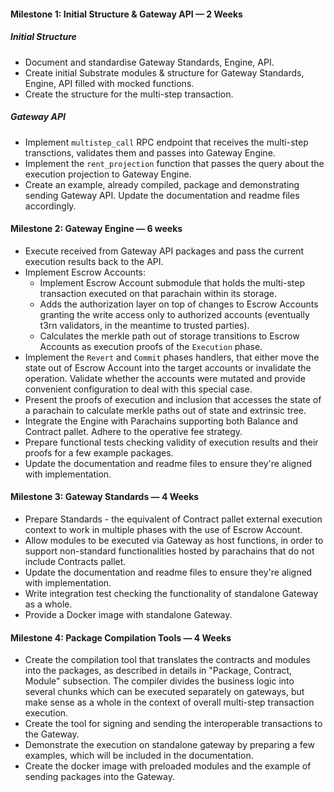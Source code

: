 #### Milestone 1: Initial Structure & Gateway API — 2 Weeks
##### Initial Structure
- Document and standardise Gateway Standards, Engine, API.
- Create initial Substrate modules & structure for Gateway Standards, Engine, API filled with mocked functions.
- Create the structure for the multi-step transaction. 
##### Gateway API
- Implement `multistep_call` RPC endpoint that receives the multi-step transctions, validates them and passes into Gateway Engine.
- Implement the `rent_projection` function that passes the query about the execution projection to Gateway Engine. 
- Create an example, already compiled, package and demonstrating sending Gateway API. Update the documentation and readme files accordingly.

#### Milestone 2: Gateway Engine — 6 weeks
- Execute received from Gateway API packages and pass the current execution results back to the API. 
- Implement Escrow Accounts:
    - Implement Escrow Account submodule that holds the multi-step transaction executed on that parachain within its storage.
    - Adds the authorization layer on top of changes to Escrow Accounts granting the write access only to authorized accounts (eventually t3rn validators, in the meantime to trusted parties).
    - Calculates the merkle path out of storage transitions to Escrow Accounts as execution proofs of the `Execution` phase.
- Implement the `Revert` and `Commit` phases handlers, that either move the state out of Escrow Account into the target accounts or invalidate the operation. Validate whether the accounts were mutated and provide convenient configuration to deal with this special case.
- Present the proofs of execution and inclusion that accesses the state of a parachain to calculate merkle paths out of state and extrinsic tree.
- Integrate the Engine with Parachains supporting both Balance and Contract pallet. Adhere to the operative fee strategy.
- Prepare functional tests checking validity of execution results and their proofs for a few example packages.
- Update the documentation and readme files to ensure they're aligned with implementation. 

#### Milestone 3: Gateway Standards — 4 Weeks
- Prepare Standards - the equivalent of Contract pallet external execution context to work in multiple phases with the use of Escrow Account.
- Allow modules to be executed via Gateway as host functions, in order to support non-standard functionalities hosted by parachains that do not include Contracts pallet.
- Update the documentation and readme files to ensure they're aligned with implementation. 
- Write integration test checking the functionality of standalone Gateway as a whole.
- Provide a Docker image with standalone Gateway.

#### Milestone 4: Package Compilation Tools — 4 Weeks
- Create the compilation tool that translates the contracts and modules into the packages, as described in details in "Package, Contract, Module" subsection. 
The compiler divides the business logic into several chunks which can be executed separately on gateways, but make sense as a whole in the context of overall multi-step transaction execution.
- Create the tool for signing and sending the interoperable transactions to the Gateway.
- Demonstrate the execution on standalone gateway by preparing a few examples, which will be included in the documentation.
- Create the docker image with preloaded modules and the example of sending packages into the Gateway.
